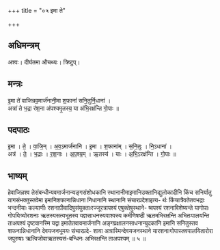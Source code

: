 +++
title = "०५ इमा ते"

+++
## अधिमन्त्रम्
अश्वः। दीर्घतमा औचथ्यः। त्रिष्टुप्।

## मन्त्रः
इ॒मा ते॑ वाजिन्नव॒मार्ज॑नानी॒मा श॒फानां॑ सनि॒तुर्नि॒धाना॑ ।  
अत्रा॑ ते भ॒द्रा र॑श॒ना अ॑पश्यमृ॒तस्य॒ या अ॑भि॒रक्ष॑न्ति गो॒पाः ॥

## पदपाठः
इ॒मा । ते॒ । वा॒जि॒न् । अ॒व॒ऽमार्ज॑नानि । इ॒मा । श॒फाना॑म् । स॒नि॒तुः । नि॒ऽधाना॑ ।  
अत्र॑ । ते॒ । भ॒द्राः । र॒श॒नाः । अ॒प॒श्य॒म् । ऋ॒तस्य॑ । याः । अ॒भि॒ऽरक्ष॑न्ति । गो॒पाः ॥

## भाष्यम्
हेवाजिन्नश्व तेसंबन्धीन्यवमार्जनान्यङ्गसंशोधकानि स्थानानीमाइमानिउक्तानिद्युलोकादीनि किंच सनिर्यातु यागसंभक्तुस्तवेमा इमानिशफानान्निधाना निधानानि स्थानानि संचारप्रदेशाइत्य- र्थः किंचात्रैवतेतवभद्राः भन्दनीयाः कल्याणीः रशनाग्रीवादिषुसंयुक्ताःरज्जूरत्रापश्यं एषुक्तेषुस्थाने- ष्वपश्यं रशनाविशेष्यन्ते यागोपाः गोपयित्र्योरशनाः ऋतस्यसत्यभूतस्य यज्ञसाधनस्यवाश्वस्य कर्मणिषष्ठी ऋतमभिरक्षन्ति अभितःपालयन्ति ताअपश्यं दृष्टवानस्मि यद्वा इमातेतवावमार्जनानि अङ्गप्रक्षालनसाधनान्युदकानि इमानि सनितुस्तव शफनान्निधानानि देवयजनभूमयः संचारप्रदे- शावा अत्रास्मिन्देवयजनस्थाने यारशनाःगोपास्तवपालयितारोरा जपुरुषाः ऋत्विजोवाऋतस्यसं-बन्धिनः अभिरक्षन्ति ताअपश्यम् ॥ ५ ॥